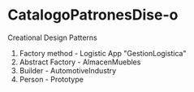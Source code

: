 # CatalogoPatronesDise-o

Creational Design Patterns

1. Factory method - Logistic App "GestionLogistica"
2. Abstract Factory - AlmacenMuebles
3. Builder - AutomotiveIndustry
4. Person - Prototype